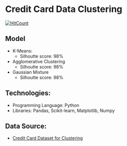 # Credit Card Data Clustering

[![HitCount](http://hits.dwyl.com/adhyttungga/Credit_Card_Data-Clustering.svg)](http://hits.dwyl.com/adhyttungga/Credit_Card_Data-Clustering)

## Model

- K-Means:
  - Silhoutte score: 98%
- Agglomerative Clustering
  - Silhoutte score: 98%
- Gaussian Mixture
  - Silhoutte score: 98%

## Technologies:

- Programming Language: Python
- Libraries: Pandas, Scikit-learn, Matplotlib, Numpy

## Data Source:

- [Credit Card Dataset for Clustering](https://www.kaggle.com/arjunbhasin2013/ccdata)
